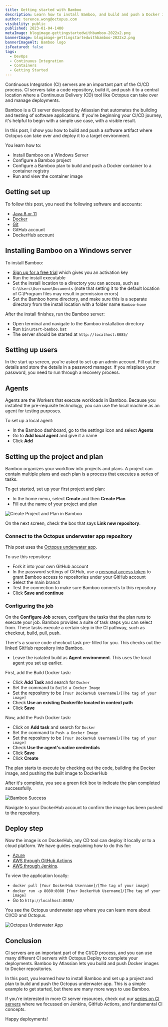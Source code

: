 ```yaml
---
title: Getting started with Bamboo
description: Learn how to install Bamboo, and build and push a Docker image to a container registry.
author: terence.wong@octopus.com
visibility: public
published: 2023-01-04-1400
metaImage: blogimage-gettingstartedwithbamboo-2022x2.png
bannerImage: blogimage-gettingstartedwithbamboo-2022x2.png
bannerImageAlt: Bamboo logo
isFeatured: false
tags: 
  - DevOps
  - Continuous Integration
  - Containers
  - Getting Started
---
```


Continuous Integration (CI) servers are an important part of the CI/CD process. CI servers take a code repository, build it, and push it to a central location where a Continuous Delivery (CD) tool like Octopus can take over and manage deployments. 

Bamboo is a CI server developed by Atlassian that automates the building and testing of software applications. If you're beginning your CI/CD journey, it's helpful to begin with a simple use case, with a visible result. 

In this post, I show you how to build and push a software artifact where Octopus can take over and deploy it to a target environment.

You learn how to:

- Install Bamboo on a Windows Server
- Configure a Bamboo project
- Configure a Bamboo plan to build and push a Docker container to a container registry
- Run and view the container image

## Getting set up

To follow this post, you need the following software and accounts:

- [Java 8 or 11](https://confluence.atlassian.com/bamboo/supported-platforms-289276764.html)
- [Docker](https://docs.docker.com/desktop/install/windows-install/)
- [Git](https://git-scm.com/book/en/v2/Getting-Started-Installing-Git) 
- GitHub account
- DockerHub account

## Installing Bamboo on a Windows server

To install Bamboo:

- [Sign up for a free trial](https://www.atlassian.com/software/bamboo/download) which gives you an activation key
- Run the install executable
- Set the install location to a directory you can access, such as `C:\Users\Username\Documents` (note that setting it to the default location of C:\Program files may result in permission errors)
- Set the Bamboo home directory, and make sure this is a separate directory from the install location with a folder name `Bamboo-home`

After the install finishes, run the Bamboo server:

- Open terminal and navigate to the Bamboo installation directory
- Run `bin\start-bamboo.bat`
- The server should be started at `http://localhost:8085/`

## Setting up users

In the start up screen, you're asked to set up an admin account. Fill out the details and store the details in a password manager. If you misplace your password, you need to run through a recovery process.

## Agents

Agents are the Workers that execute workloads in Bamboo. Because you installed the pre-requisite technology, you can use the local machine as an agent for testing purposes. 

To set up a local agent:

- In the Bamboo dashboard, go to the settings icon and select **Agents**
- Go to **Add local agent** and give it a name
- Click **Add**

## Setting up the project and plan

Bamboo organizes your workflow into projects and plans. A project can contain multiple plans and each plan is a process that executes a series of tasks. 

To get started, set up your first project and plan:

- In the home menu, select **Create** and then **Create Plan** 
- Fill out the name of your project and plan

![Create Project and Plan in Bamboo](create-project-and-plan.png)

On the next screen, check the box that says **Link new repository**.

### Connect to the Octopus underwater app repository

This post uses the [Octopus underwater app](https://github.com/OctopusSamples/octopus-underwater-app). 

To use this repository:

- Fork it into your own GitHub account 
- In the password settings of GitHub, use a [personal access token](https://docs.github.com/en/authentication/keeping-your-account-and-data-secure/creating-a-personal-access-token) to grant Bamboo access to repositories under your GitHub account
- Select the main branch
- Test the connection to make sure Bamboo connects to this repository
- Click **Save and continue**

### Configuring the job

On the **Configure Job** screen, configure the tasks that the plan runs to execute your job. Bamboo provides a suite of task steps you can select from. These tasks execute a certain step in the CI pathway, such as checkout, build, pull, push. 

There's a source code checkout task pre-filled for you. This checks out the linked GitHub repository into Bamboo.

- Leave the isolated build as **Agent environment**. This uses the local agent you set up earlier.

First, add the Build Docker task:

- Click **Add Task** and search for `Docker`
- Set the command to `Build a Docker Image`
- Set the repository to be `[Your DockerHub Username]/[The tag of your image]`
- Check **Use an existing Dockerfile located in context path**
- Click **Save**

Now, add the Push Docker task:

- Click on **Add task** and search for `Docker`
- Set the command to `Push a Docker Image`
- Set the repository to be `[Your DockerHub Username]/[The tag of your image]`
- Check **Use the agent's native credentials**
- Click **Save**
- Click **Create**

The plan starts to execute by checking out the code, building the Docker image, and pushing the built image to DockerHub

After it's complete, you see a green tick box to indicate the plan completed successfully.

![Bamboo Success](underwaterapp-success.png)

Navigate to your DockerHub account to confirm the image has been pushed to the repository.

## Deploy step

Now the image is on DockerHub, any CD tool can deploy it locally or to a cloud platform. We have guides explaining how to do this for: 

- [Azure](https://octopus.com/blog/deploying-java-app-docker-google-azure)
- [AWS through GitHub Actions](https://octopus.com/blog/multi-environment-deployments-github-actions)
- [AWS through Jenkins](https://octopus.com/blog/multi-environment-deployments-jenkins).

To view the application locally:

- `docker pull [Your DockerHub Username]/[The tag of your image]`
- `docker run -p 8080:8080 [Your DockerHub Username]/[The tag of your image]`
- Go to `http://localhost:8080/`

You see the Octopus underwater app where you can learn more about CI/CD and Octopus.

![Octopus Underwater App](octopus-underwater-app.png)

## Conclusion

CI servers are an important part of the CI/CD process, and you can use many different CI servers with Octopus Deploy to complete your deployments. Bamboo by Atlassian lets you build and push Docker images to Docker repositories. 

In this post, you learned how to install Bamboo and set up a project and plan to build and push the Octopus underwater app. This is a simple example to get started, but there are many more ways to use Bamboo. 

If you're interested in more CI server resources, check out our [series on CI servers](https://octopus.com/blog/tag/CI%20Series) where we focussed on Jenkins, GitHub Actions, and fundamental CI concepts.

Happy deployments!
